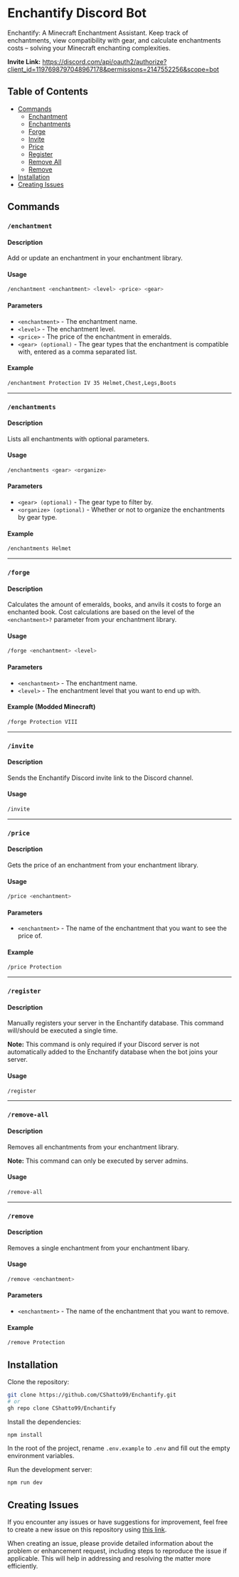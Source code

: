 # Enchantify Discord Bot

Enchantify: A Minecraft Enchantment Assistant. Keep track of enchantments, view compatibility with gear, and calculate enchantments costs – solving your Minecraft enchanting complexities.

**Invite Link:** https://discord.com/api/oauth2/authorize?client_id=1197698797048967178&permissions=2147552256&scope=bot

## Table of Contents

- [Commands](#commands)
  - [Enchantment](#enchantment)
  - [Enchantments](#enchantments)
  - [Forge](#forge)
  - [Invite](#invite)
  - [Price](#price)
  - [Register](#register)
  - [Remove All](#remove-all)
  - [Remove](#remove)
- [Installation](#installation)
- [Creating Issues](#creating-issues)
  
## Commands

### `/enchantment`

#### Description
Add or update an enchantment in your enchantment library.

#### Usage
```bash
/enchantment <enchantment> <level> <price> <gear>
```

#### Parameters
- `<enchantment>` - The enchantment name.
- `<level>` - The enchantment level.
- `<price>` - The price of the enchantment in emeralds.
- `<gear> (optional)` - The gear types that the enchantment is compatible with, entered as a comma separated list.

#### Example
```bash
/enchantment Protection IV 35 Helmet,Chest,Legs,Boots
```

---

### `/enchantments`

#### Description
Lists all enchantments with optional parameters.

#### Usage
```bash
/enchantments <gear> <organize>
```

#### Parameters
- `<gear> (optional)` - The gear type to filter by.
- `<organize> (optional)` - Whether or not to organize the enchantments by gear type.

#### Example
```bash
/enchantments Helmet
```

---

### `/forge`

#### Description
Calculates the amount of emeralds, books, and anvils it costs to forge an enchanted book. Cost calculations are based on the level of the `<enchantment>?` parameter from your enchantment library.

#### Usage
```bash
/forge <enchantment> <level>
```

#### Parameters
- `<enchantment>` - The enchantment name.
- `<level>` - The enchantment level that you want to end up with.

#### Example (Modded Minecraft)
```bash
/forge Protection VIII
```

---

### `/invite`

#### Description
Sends the Enchantify Discord invite link to the Discord channel.

#### Usage
```bash
/invite
```

---

### `/price`

#### Description
Gets the price of an enchantment from your enchantment library.

#### Usage
```bash
/price <enchantment>
```

#### Parameters
- `<enchantment>` - The name of the enchantment that you want to see the price of.

#### Example
```bash
/price Protection
```

---

### `/register`

#### Description
Manually registers your server in the Enchantify database. This command will/should be executed a single time.

**Note:** This command is only required if your Discord server is not automatically added to the Enchantify database when the bot joins your server. 

#### Usage
```bash
/register
```

---

### `/remove-all`

#### Description
Removes all enchantments from your enchantment library.

**Note:** This command can only be executed by server admins.

#### Usage
```bash
/remove-all
```

---

### `/remove`

#### Description
Removes a single enchantment from your enchantment libary.

#### Usage
```bash
/remove <enchantment>
```

#### Parameters
- `<enchantment>` - The name of the enchantment that you want to remove.

#### Example
```bash
/remove Protection
```

## Installation

Clone the repository:

```bash
git clone https://github.com/CShatto99/Enchantify.git
# or
gh repo clone CShatto99/Enchantify
```

Install the dependencies:

```bash
npm install
```

In the root of the project, rename `.env.example` to `.env` and fill out the empty environment variables.

Run the development server:

```bash
npm run dev
```

## Creating Issues

If you encounter any issues or have suggestions for improvement, feel free to create a new issue on this repository using [this link](https://github.com/CShatto99/Enchantify/issues/new).

When creating an issue, please provide detailed information about the problem or enhancement request, including steps to reproduce the issue if applicable. This will help in addressing and resolving the matter more efficiently.
